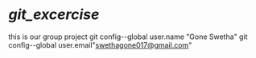 # _git_excercise_
this is our group project
git config--global user.name "Gone Swetha"
git config--global user.email"swethagone017@gmail.com"

